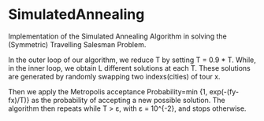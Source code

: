# SimulatedAnnealing
Implementation of the Simulated Annealing Algorithm in solving the (Symmetric) Travelling Salesman Problem. 

In the outer loop of our algorithm, we reduce T by setting T =  0.9  *  T. While, in the inner loop, we obtain  L  different solutions at each T. These solutions are generated by randomly swapping two indexs(cities) of tour x. 

Then we apply the Metropolis acceptance Probability=min  \{1, exp(-(fy-fx)/T)\}  as the probability of accepting a new possible solution. The algorithm then repeats while T > ε, with ε = 10^{-2},  and stops otherwise.
